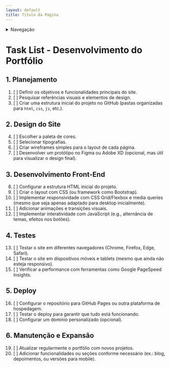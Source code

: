 ```yaml
---
layout: default
title: Título da Página
---
```


<details>
    <summary>Navegação</summary>
    <ul>
        <li><a href="../README.md">README</a></li>
        <li><a href="Tasklist.md">Task List</a></li>
        <li><a href="Cursos.md">Cursos que realizei para a elaboração do site</a></li>
        <li><a href="Estrutura.md">Estrutura do Projeto</a></li>
        <li><a href="../index.html">Home</a></li>
    </ul>
</details>

# Task List - Desenvolvimento do Portfólio

## 1. Planejamento
1. [ ] Definir os objetivos e funcionalidades principais do site.
2. [ ] Pesquisar referências visuais e elementos de design.
3. [ ] Criar uma estrutura inicial do projeto no GitHub (pastas organizadas para `html`, `css`, `js`, etc.).

## 2. Design do Site
4. [ ] Escolher a paleta de cores.
5. [ ] Selecionar tipografias.
6. [ ] Criar wireframes simples para o layout de cada página.
7. [ ] Desenvolver um protótipo no Figma ou Adobe XD (opcional, mas útil para visualizar o design final).

## 3. Desenvolvimento Front-End
8. [ ] Configurar a estrutura HTML inicial do projeto.
9. [ ] Criar o layout com CSS (ou framework como Bootstrap).
10. [ ] Implementar responsividade com CSS Grid/Flexbox e media queries (mesmo que seja apenas adaptado para desktop inicialmente).
11. [ ] Adicionar animações e transições visuais.
12. [ ] Implementar interatividade com JavaScript (e.g., alternância de temas, efeitos nos botões).

## 4. Testes
13. [ ] Testar o site em diferentes navegadores (Chrome, Firefox, Edge, Safari).
14. [ ] Testar o site em dispositivos móveis e tablets (mesmo que ainda não esteja responsivo).
15. [ ] Verificar a performance com ferramentas como Google PageSpeed Insights.

## 5. Deploy
16. [ ] Configurar o repositório para GitHub Pages ou outra plataforma de hospedagem.
17. [ ] Testar o deploy para garantir que tudo está funcionando.
18. [ ] Configurar um domínio personalizado (opcional).

## 6. Manutenção e Expansão
19. [ ] Atualizar regularmente o portfólio com novos projetos.
20. [ ] Adicionar funcionalidades ou seções conforme necessário (ex.: blog, depoimentos, ou versões para mobile).
